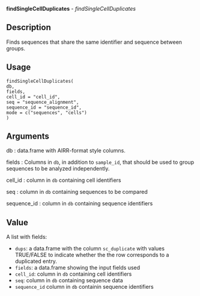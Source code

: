 **findSingleCellDuplicates** - *findSingleCellDuplicates*

Description
--------------------

Finds sequences that share the same identifier and sequence between groups.


Usage
--------------------
```
findSingleCellDuplicates(
db,
fields,
cell_id = "cell_id",
seq = "sequence_alignment",
sequence_id = "sequence_id",
mode = c("sequences", "cells")
)
```

Arguments
-------------------

db
:   data.frame with AIRR-format style columns.

fields
:   Columns in `db`, in addition to `sample_id`,
that should be used to group sequences to be
analyzed independently.

cell_id
:   column in `db` containing cell identifiers

seq
:   column in `db` containing sequences to be compared

sequence_id
:   column in `db` containing sequence identifiers




Value
-------------------

A list with fields:

+ `dups`:    a data.frame with the column `sc_duplicate`
with values TRUE/FALSE to indicate whether the
the row corresponds to a duplicated entry.
+ `fields`:  a data.frame showing the input fields used
+ `cell_id`: column in `db` containing cell identifiers
+ `seq`:     column in `db` containing sequence data
+ `sequence_id` column in `db` containin sequence identifiers










